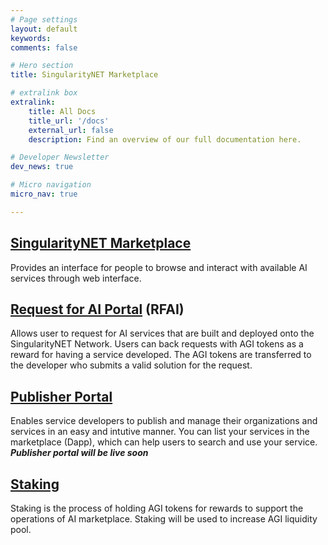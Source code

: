 ```yaml
---
# Page settings
layout: default
keywords:
comments: false

# Hero section
title: SingularityNET Marketplace

# extralink box
extralink:
    title: All Docs
    title_url: '/docs'
    external_url: false
    description: Find an overview of our full documentation here.

# Developer Newsletter
dev_news: true

# Micro navigation
micro_nav: true

---
```


## [SingularityNET Marketplace](http://beta.singularitynet.io) 
Provides an interface for people to browse and interact with available AI services through web interface.


## [Request for AI Portal](https://rfai.singularitynet.io/) (RFAI) 
Allows user to request for AI services that are built and deployed onto the SingularityNET Network. Users can back requests with AGI tokens as a reward for having a service developed. The AGI tokens are transferred to the developer who submits a valid solution for the request. 

## [Publisher Portal]() 
Enables service developers to publish and manage their organizations and services in an easy and intutive manner. 
You can list your services in the marketplace (Dapp), which can help users to search and use your service.
***Publisher portal will be live soon***  

## [Staking]() 
Staking is the process of holding AGI tokens for rewards to support the operations of AI marketplace. Staking will be used to increase AGI liquidity pool.
